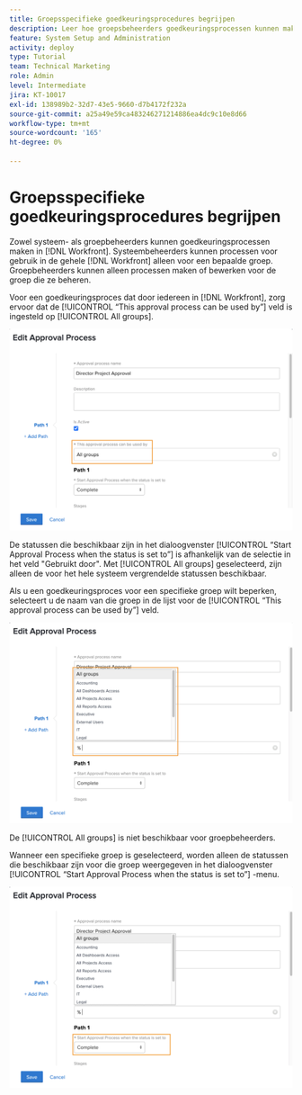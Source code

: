 ```yaml
---
title: Groepsspecifieke goedkeuringsprocedures begrijpen
description: Leer hoe groepsbeheerders goedkeuringsprocessen kunnen maken of bewerken voor de groepen die zij beheren.
feature: System Setup and Administration
activity: deploy
type: Tutorial
team: Technical Marketing
role: Admin
level: Intermediate
jira: KT-10017
exl-id: 138989b2-32d7-43e5-9660-d7b4172f232a
source-git-commit: a25a49e59ca483246271214886ea4dc9c10e8d66
workflow-type: tm+mt
source-wordcount: '165'
ht-degree: 0%

---
```


# Groepsspecifieke goedkeuringsprocedures begrijpen

Zowel systeem- als groepbeheerders kunnen goedkeuringsprocessen maken in [!DNL Workfront]. Systeembeheerders kunnen processen voor gebruik in de gehele [!DNL Workfront] alleen voor een bepaalde groep. Groepbeheerders kunnen alleen processen maken of bewerken voor de groep die ze beheren.

Voor een goedkeuringsproces dat door iedereen in [!DNL Workfront], zorg ervoor dat de [!UICONTROL “This approval process can be used by”] veld is ingesteld op [!UICONTROL All groups].

![[!UICONTROL Edit Approval Process] venster met veld Groep gemarkeerd](assets/admin-fund-approval-processes-1.png)

De statussen die beschikbaar zijn in het dialoogvenster [!UICONTROL “Start Approval Process when the status is set to”] is afhankelijk van de selectie in het veld &quot;Gebruikt door&quot;. Met [!UICONTROL All groups] geselecteerd, zijn alleen de voor het hele systeem vergrendelde statussen beschikbaar.

Als u een goedkeuringsproces voor een specifieke groep wilt beperken, selecteert u de naam van die groep in de lijst voor de [!UICONTROL “This approval process can be used by”] veld.

![[!UICONTROL Edit Approval Process] venster met uitgevouwen groepsveld](assets/admin-fund-approval-processes-2.png)

De [!UICONTROL All groups] is niet beschikbaar voor groepbeheerders.

Wanneer een specifieke groep is geselecteerd, worden alleen de statussen die beschikbaar zijn voor die groep weergegeven in het dialoogvenster [!UICONTROL “Start Approval Process when the status is set to”] -menu.

![[!UICONTROL Edit Approval Process] venster met statusveld gemarkeerd](assets/admin-fund-approval-processes-3.png)


